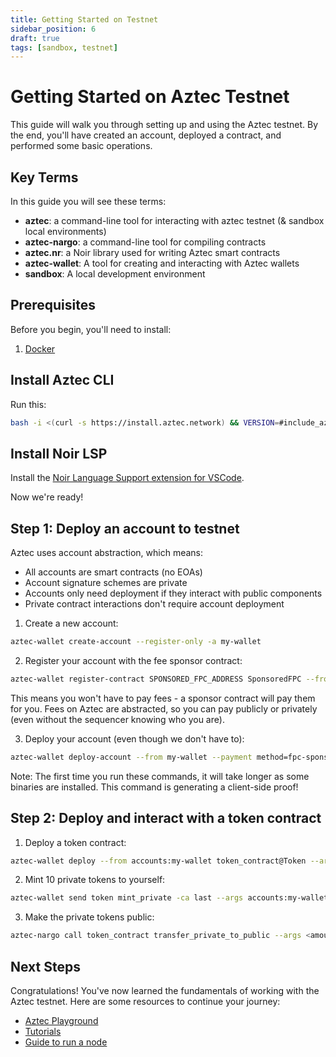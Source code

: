 ```yaml
---
title: Getting Started on Testnet
sidebar_position: 6
draft: true
tags: [sandbox, testnet]
---
```


# Getting Started on Aztec Testnet

This guide will walk you through setting up and using the Aztec testnet. By the end, you'll have created an account, deployed a contract, and performed some basic operations.

## Key Terms

In this guide you will see these terms:

- **aztec**: a command-line tool for interacting with aztec testnet (& sandbox local environments)
- **aztec-nargo**: a command-line tool for compiling contracts
- **aztec.nr**: a Noir library used for writing Aztec smart contracts
- **aztec-wallet**: A tool for creating and interacting with Aztec wallets
- **sandbox**: A local development environment

## Prerequisites

Before you begin, you'll need to install:
1. [Docker](https://docs.docker.com/get-started/get-docker/)

## Install Aztec CLI

Run this:

```sh
bash -i <(curl -s https://install.aztec.network) && VERSION=#include_aztec_version aztec-up
```

## Install Noir LSP

Install the [Noir Language Support extension for VSCode](https://marketplace.visualstudio.com/items?itemName=noir-lang.vscode-noir).

Now we're ready!

## Step 1: Deploy an account to testnet

Aztec uses account abstraction, which means:
- All accounts are smart contracts (no EOAs)
- Account signature schemes are private
- Accounts only need deployment if they interact with public components
- Private contract interactions don't require account deployment

1. Create a new account:
```bash
aztec-wallet create-account --register-only -a my-wallet
```

2. Register your account with the fee sponsor contract:
```bash
aztec-wallet register-contract SPONSORED_FPC_ADDRESS SponsoredFPC --from my-wallet
```

This means you won't have to pay fees - a sponsor contract will pay them for you. Fees on Aztec are abstracted, so you can pay publicly or privately (even without the sequencer knowing who you are).

3. Deploy your account (even though we don't have to):
```bash
aztec-wallet deploy-account --from my-wallet --payment method=fpc-sponsored,fpc=$SPONSORED_FPC_ADDRESS
```

Note: The first time you run these commands, it will take longer as some binaries are installed. This command is generating a client-side proof!

## Step 2: Deploy and interact with a token contract

1. Deploy a token contract:
```bash
aztec-wallet deploy --from accounts:my-wallet token_contract@Token --args accounts:my-wallet Token TOK 18 -a token
```

2. Mint 10 private tokens to yourself:
```bash
aztec-wallet send token mint_private -ca last --args accounts:my-wallet 10 -f accounts:my-wallet
```

3. Make the private tokens public:
```bash
aztec-nargo call token_contract transfer_private_to_public --args <amount> <recipient>
```

## Next Steps

Congratulations! You've now learned the fundamentals of working with the Aztec testnet. Here are some resources to continue your journey:

- [Aztec Playground](https://play.aztec.network/)
- [Tutorials](../../tutorials/codealong/contract_tutorials/counter_contract.md)
- [Guide to run a node](../../../run_node/index.md)
